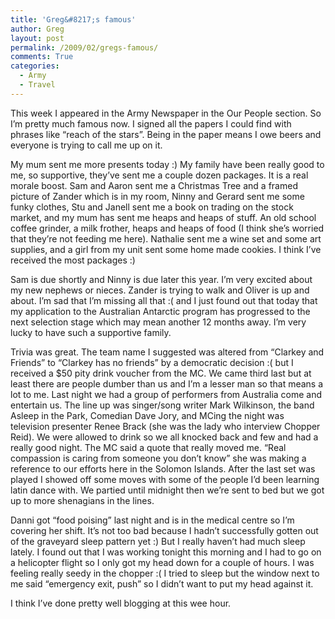 ```yaml
---
title: 'Greg&#8217;s famous'
author: Greg
layout: post
permalink: /2009/02/gregs-famous/
comments: True
categories:
  - Army
  - Travel
---
```

This week I appeared in the Army Newspaper in the Our People section. So I&#8217;m pretty much famous now. I signed all the papers I could find with phrases like &#8220;reach of the stars&#8221;. Being in the paper means I owe beers and everyone is trying to call me up on it.

My mum sent me more presents today :) My family have been really good to me, so supportive, they&#8217;ve sent me a couple dozen packages. It is a real morale boost. Sam and Aaron sent me a Christmas Tree and a framed picture of Zander which is in my room, Ninny and Gerard sent me some funky clothes, Stu and Janell sent me a book on trading on the stock market, and my mum has sent me heaps and heaps of stuff. An old school coffee grinder, a milk frother, heaps and heaps of food (I think she&#8217;s worried that they&#8217;re not feeding me here). Nathalie sent me a wine set and some art supplies, and a girl from my unit sent some home made cookies. I think I&#8217;ve received the most packages :)

Sam is due shortly and Ninny is due later this year. I&#8217;m very excited about my new nephews or nieces. Zander is trying to walk and Oliver is up and about. I&#8217;m sad that I&#8217;m missing all that :( and I just found out that today that my application to the Australian Antarctic program has progressed to the next selection stage which may mean another 12 months away. I&#8217;m very lucky to have such a supportive family.

Trivia was great. The team name I suggested was altered from &#8220;Clarkey and Friends&#8221; to &#8220;Clarkey has no friends&#8221; by a democratic decision :( but I received a $50 pity drink voucher from the MC. We came third last but at least there are people dumber than us and I&#8217;m a lesser man so that means a lot to me. Last night we had a group of performers from Australia come and entertain us. The line up was singer/song writer Mark Wilkinson, the band Asleep in the Park, Comedian Dave Jory, and MCing the night was television presenter Renee Brack (she was the lady who interview Chopper Reid). We were allowed to drink so we all knocked back and few and had a really good night. The MC said a quote that really moved me. &#8220;Real compassion is caring from someone you don&#8217;t know&#8221; she was making a reference to our efforts here in the Solomon Islands. After the last set was played I showed off some moves with some of the people I&#8217;d been learning latin dance with. We partied until midnight then we&#8217;re sent to bed but we got up to more shenagians in the lines.

Danni got &#8220;food poising&#8221; last night and is in the medical centre so I&#8217;m covering her shift. It&#8217;s not too bad because I hadn&#8217;t successfully gotten out of the graveyard sleep pattern yet :) But I really haven&#8217;t had much sleep lately. I found out that I was working tonight this morning and I had to go on a helicopter flight so I only got my head down for a couple of hours. I was feeling really seedy in the chopper :( I tried to sleep but the window next to me said &#8220;emergency exit, push&#8221; so I didn&#8217;t want to put my head against it.

I think I&#8217;ve done pretty well blogging at this wee hour.